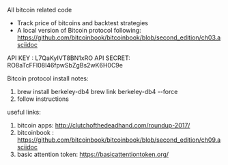 All bitcoin related code

- Track price of bitcoins and backtest strategies
- A local version of Bitcoin protocol following: 
	https://github.com/bitcoinbook/bitcoinbook/blob/second_edition/ch03.asciidoc

API KEY   : L7QaKyIVT8BN1xRO
API SECRET: RO8aTcFFI08l46fpwSbZgBs2wK6H0C9e


Bitcoin protocol install notes:


1. brew install berkeley-db4
	brew link berkeley-db4 --force
2. follow instructions

useful links:
1. bitcoin apps: http://clutchofthedeadhand.com/roundup-2017/
2. bitcoinbook : https://github.com/bitcoinbook/bitcoinbook/blob/second_edition/ch09.asciidoc
3. basic attention token: https://basicattentiontoken.org/